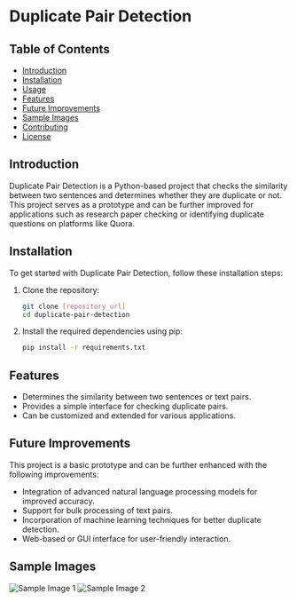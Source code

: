 
# Duplicate Pair Detection

## Table of Contents
- [Introduction](#introduction)
- [Installation](#installation)
- [Usage](#usage)
- [Features](#features)
- [Future Improvements](#future-improvements)
- [Sample Images](#sample-images)
- [Contributing](#contributing)
- [License](#license)

## Introduction
Duplicate Pair Detection is a Python-based project that checks the similarity between two sentences and determines whether they are duplicate or not. This project serves as a prototype and can be further improved for applications such as research paper checking or identifying duplicate questions on platforms like Quora.

## Installation
To get started with Duplicate Pair Detection, follow these installation steps:

1. Clone the repository:
   ```bash
   git clone [repository_url]
   cd duplicate-pair-detection
   ```

2. Install the required dependencies using pip:
   ```bash
   pip install -r requirements.txt
   ```

## Features
- Determines the similarity between two sentences or text pairs.
- Provides a simple interface for checking duplicate pairs.
- Can be customized and extended for various applications.

## Future Improvements
This project is a basic prototype and can be further enhanced with the following improvements:
- Integration of advanced natural language processing models for improved accuracy.
- Support for bulk processing of text pairs.
- Incorporation of machine learning techniques for better duplicate detection.
- Web-based or GUI interface for user-friendly interaction.

## Sample Images

![Sample Image 1](images/Screenshot%202023-09-02%20044213.png.png)
![Sample Image 2](images/Screenshot%202023-09-02%20044555.png.png)
